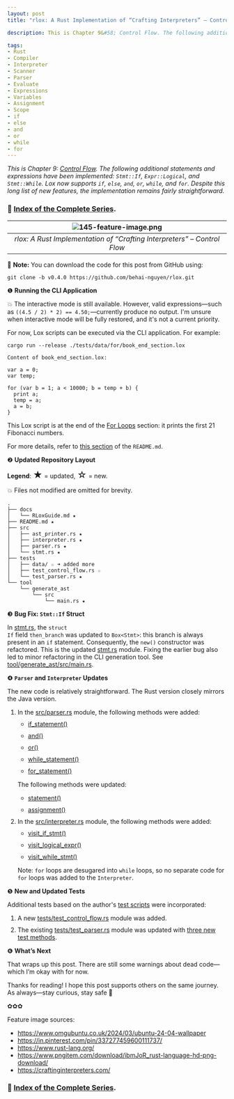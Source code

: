 ```yaml
---
layout: post
title: "rlox: A Rust Implementation of “Crafting Interpreters” – Control Flow"

description: This is Chapter 9&#58; Control Flow. The following additional statements and expressions have been implemented&#58; Stmt&#58;&#58;If, Expr&#58;&#58;Logical, and Stmt&#58;&#58;While. Lox now supports if, else, and, or, while, and for. Despite this long list of new features, the implementation remains fairly straightforward. 

tags: 
- Rust
- Compiler
- Interpreter
- Scanner
- Parser
- Evaluate
- Expressions
- Variables
- Assignment
- Scope
- if
- else
- and
- or
- while
- for
---
```


<em>
This is Chapter 9: <a href="https://craftinginterpreters.com/control-flow.html" title="Control Flow" target="_blank">Control Flow</a>. The following additional statements and expressions have been implemented: <code>Stmt::If</code>, <code>Expr::Logical</code>, and <code>Stmt::While</code>. Lox now supports <code>if</code>, <code>else</code>, <code>and</code>, <code>or</code>, <code>while</code>, and <code>for</code>. Despite this long list of new features, the implementation remains fairly straightforward.
</em>

<h3>
🦀 <a href="https://github.com/behai-nguyen/rlox" title="Index of the Complete Series" target="_blank">Index of the Complete Series</a>.
</h3>

| ![145-feature-image.png](https://behainguyen.wordpress.com/wp-content/uploads/2025/07/145-feature-image.png) |
|:--:|
| *rlox: A Rust Implementation of “Crafting Interpreters” – Control Flow* |

<a id="repository-cloning"></a>
🚀 <strong>Note:</strong> You can download the code for this post from GitHub using:

```
git clone -b v0.4.0 https://github.com/behai-nguyen/rlox.git
```

<a id="running-the-current-cli"></a>
❶ <strong>Running the CLI Application</strong>

💥 The interactive mode is still available. However, valid expressions—such as 
<code>((4.5 / 2) * 2) == 4.50;</code>—currently produce no output. 
I'm unsure when interactive mode will be fully restored, and it's not a current priority.

For now, Lox scripts can be executed via the CLI application. For example:

```
cargo run --release ./tests/data/for/book_end_section.lox
```

```
Content of book_end_section.lox:
```

```
var a = 0;
var temp;

for (var b = 1; a < 10000; b = temp + b) {
  print a;
  temp = a;
  a = b;
}
```

This Lox script is at the end of the 
<a href="https://craftinginterpreters.com/control-flow.html#for-loops" 
title="For Loops" target="_blank">For Loops</a> section: it prints the first 21 
Fibonacci numbers.

For more details, refer to 
<a href="https://github.com/behai-nguyen/rlox/blob/main/README.md#to-run" 
title="README.md | To Run" target="_blank">this section</a> of the 
<code>README.md</code>.

<a id="repository-layout"></a>
❷ <strong>Updated Repository Layout</strong>

<strong>Legend</strong>: <span style="font-size:1.5em;">★</span> = updated, <span style="font-size:1.5em;">☆</span> = new.

💥 Files not modified are omitted for brevity.

```
.
├── docs
│   └── RLoxGuide.md ★
├── README.md ★
├── src
│   ├── ast_printer.rs ★
│   ├── interpreter.rs ★
│   ├── parser.rs ★
│   └── stmt.rs ★
├── tests
│   ├── data/ ☆ ➜ added more
│   ├── test_control_flow.rs ☆
│   └── test_parser.rs ★
└── tool
    └── generate_ast
        └── src
            └── main.rs ★
```

<a id="bug-fixed-stmt"></a>
❸ <strong>Bug Fix: <code>Stmt::If</code> Struct</strong>

In <a href="https://github.com/behai-nguyen/rlox/blob/d6f86f02c0dc0879b0071291ae5be1d06bdd2b07/src/stmt.rs" 
title="src/stmt.rs" target="_blank">stmt.rs</a>, the <code>struct If</code>
field <code>then_branch</code> was updated to <code>Box&lt;Stmt&gt;</code>: this branch is always present in an <code>if</code> statement. Consequently, the <code>new()</code> constructor was refactored. This is the updated <a href="https://github.com/behai-nguyen/rlox/blob/main/src/stmt.rs#L114-L130" 
title="src/stmt.rs" target="_blank">stmt.rs</a> module. Fixing the earlier bug also led to minor refactoring in the CLI generation tool. See 
<a href="https://github.com/behai-nguyen/rlox/blob/main/tool/generate_ast/src/main.rs#L101-L113" 
title="the tool/generate_ast/src/main.rs module" 
target="_blank">tool/generate_ast/src/main.rs</a>.

<a id="updated-parser-interpreter"></a>
❹ <strong><code>Parser</code> and <code>Interpreter</code> Updates</strong>

The new code is relatively straightforward. The Rust version closely mirrors the Java version.

<ol>
<li style="margin-top:10px;">
In the 
<a href="https://github.com/behai-nguyen/rlox/blob/d6f86f02c0dc0879b0071291ae5be1d06bdd2b07/src/parser.rs" 
title="the src/parser.rs module" target="_blank">src/parser.rs</a> module, 
the following methods were added:

<ul>
<li style="margin-top:10px;">
<a href="https://github.com/behai-nguyen/rlox/blob/d6f86f02c0dc0879b0071291ae5be1d06bdd2b07/src/parser.rs#L241-L255" 
title="the src/parser.rs module if_statement() method" target="_blank">if_statement()</a>
</li>

<li style="margin-top:10px;">
<a href="https://github.com/behai-nguyen/rlox/blob/d6f86f02c0dc0879b0071291ae5be1d06bdd2b07/src/parser.rs#L173-L183" 
title="the src/parser.rs module and() method" target="_blank">and()</a>
</li>

<li style="margin-top:10px;">
<a href="https://github.com/behai-nguyen/rlox/blob/d6f86f02c0dc0879b0071291ae5be1d06bdd2b07/src/parser.rs#L185-L195" 
title="the src/parser.rs module or() method" target="_blank">or()</a>
</li>

<li style="margin-top:10px;">
<a href="https://github.com/behai-nguyen/rlox/blob/d6f86f02c0dc0879b0071291ae5be1d06bdd2b07/src/parser.rs#L278-L285" 
title="the src/parser.rs module while_statement() method" target="_blank">while_statement()</a>
</li>

<li style="margin-top:10px;">
<a href="https://github.com/behai-nguyen/rlox/blob/d6f86f02c0dc0879b0071291ae5be1d06bdd2b07/src/parser.rs#L287-L331" 
title="the src/parser.rs module for_statement() method" target="_blank">for_statement()</a>
</li>
</ul>

The following methods were updated:

<ul>
<li style="margin-top:10px;">
<a href="https://github.com/behai-nguyen/rlox/blob/d6f86f02c0dc0879b0071291ae5be1d06bdd2b07/src/parser.rs#L381-L395" 
title="the src/parser.rs module statement() method" target="_blank">statement()</a>
</li>

<li style="margin-top:10px;">
<a href="https://github.com/behai-nguyen/rlox/blob/d6f86f02c0dc0879b0071291ae5be1d06bdd2b07/src/parser.rs#L360-L379" 
title="the src/parser.rs module assignment() method" target="_blank">assignment()</a>
</li>
</ul>

</li>

<li style="margin-top:10px;">
In the 
<a href="https://github.com/behai-nguyen/rlox/blob/d6f86f02c0dc0879b0071291ae5be1d06bdd2b07/src/interpreter.rs" 
title="the src/interpreter.rs module" target="_blank">src/interpreter.rs</a> 
module, the following methods were added:

<ul>
<li style="margin-top:10px;">
<a href="https://github.com/behai-nguyen/rlox/blob/d6f86f02c0dc0879b0071291ae5be1d06bdd2b07/src/interpreter.rs#L283-L292" 
title="the src/interpreter.rs module visit_if_stmt() method" target="_blank">visit_if_stmt()</a> 
</li>

<li style="margin-top:10px;">
<a href="https://github.com/behai-nguyen/rlox/blob/d6f86f02c0dc0879b0071291ae5be1d06bdd2b07/src/interpreter.rs#L218-L226" 
title="the src/interpreter.rs module visit_logical_expr() method" target="_blank">visit_logical_expr()</a> 
</li>

<li style="margin-top:10px;">
<a href="https://github.com/behai-nguyen/rlox/blob/d6f86f02c0dc0879b0071291ae5be1d06bdd2b07/src/interpreter.rs#L321-L328" 
title="the src/interpreter.rs module visit_while_stmt() method" target="_blank">visit_while_stmt()</a> 
</li>
</ul>

<p>
Note: <code>for</code> loops are desugared into <code>while</code> loops, so no separate code for <code>for</code> loops was added to the <code>Interpreter</code>.
</p>
</li>
</ol>

<a id="new-and-updated-tests"></a>
❺ <strong>New and Updated Tests</strong>

Additional tests based on the author's 
<a href="https://github.com/munificent/craftinginterpreters/tree/master/test/" 
title="Crafting Interpreters test scripts" target="_blank">test scripts</a> 
were incorporated:

<ol>
<li style="margin-top:10px;">
A new 
<a href="https://github.com/behai-nguyen/rlox/blob/d6f86f02c0dc0879b0071291ae5be1d06bdd2b07/tests/test_control_flow.rs" 
title="the tests/test_control_flow.rs module" target="_blank">tests/test_control_flow.rs</a> 
module was added.
</li>

<li style="margin-top:10px;">
The existing 
<a href="https://github.com/behai-nguyen/rlox/blob/d6f86f02c0dc0879b0071291ae5be1d06bdd2b07/tests/test_parser.rs" 
title="the tests/test_parser.rs module" target="_blank">tests/test_parser.rs</a> 
module was updated with 
<a href="https://github.com/behai-nguyen/rlox/blob/d6f86f02c0dc0879b0071291ae5be1d06bdd2b07/tests/test_parser.rs#L298-L344" 
title="the new test methods" target="_blank">three new test methods</a>.
</li>
</ol>

<a id="concluding-remarks"></a>
❻ <strong>What’s Next</strong>

That wraps up this post. There are still some warnings about dead code—which I’m okay with for now.

Thanks for reading! I hope this post supports others on the same journey. As always—stay curious, stay safe 🦊

✿✿✿

Feature image sources:

<ul>
<li>
<a href="https://www.omgubuntu.co.uk/2024/03/ubuntu-24-04-wallpaper" target="_blank">https://www.omgubuntu.co.uk/2024/03/ubuntu-24-04-wallpaper</a>
</li>
<li>
<a href="https://in.pinterest.com/pin/337277459600111737/" target="_blank">https://in.pinterest.com/pin/337277459600111737/</a>
</li>
<li>
<a href="https://www.rust-lang.org/" target="_blank">https://www.rust-lang.org/</a>
</li>
<li>
<a href="https://www.pngitem.com/download/ibmJoR_rust-language-hd-png-download/" target="_blank">https://www.pngitem.com/download/ibmJoR_rust-language-hd-png-download/</a>
</li>
<li>
<a href="https://craftinginterpreters.com/" target="_blank">https://craftinginterpreters.com/</a>
</li>
</ul>

<h3>
🦀 <a href="https://github.com/behai-nguyen/rlox" title="Index of the Complete Series" target="_blank">Index of the Complete Series</a>.
</h3>
